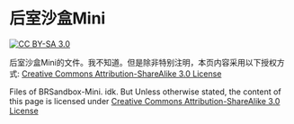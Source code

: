 # 后室沙盒Mini

[![CC BY-SA 3.0](https://img.shields.io/badge/License-CC%20BY--SA%203.0-lightgrey.svg)](https://creativecommons.org/licenses/by-sa/3.0/)

后室沙盒Mini的文件。我不知道。但是除非特别注明，本页内容采用以下授权方式: <a rel="license" href="http://creativecommons.org/licenses/by-sa/3.0/">Creative Commons Attribution-ShareAlike 3.0 License</a>

Files of BRSandbox-Mini. idk. But Unless otherwise stated, the content of this page is licensed under <a rel="license" href="http://creativecommons.org/licenses/by-sa/3.0/">Creative Commons Attribution-ShareAlike 3.0 License</a>

